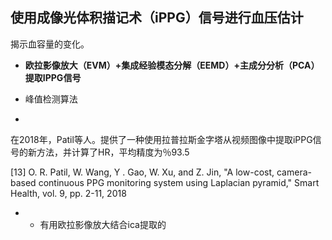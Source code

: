 ## 使用成像光体积描记术（iPPG）信号进行血压估计

揭示血容量的变化。



+ **欧拉影像放大（EVM）+集成经验模态分解（EEMD）+主成分分析（PCA）提取IPPG信号**

+ 峰值检测算法

+ 

  在2018年，Patil等人。提供了一种使用拉普拉斯金字塔从视频图像中提取iPPG信号的新方法，并计算了HR，平均精度为％93.5 

  [13] O. R. Patil, W. Wang, Y . Gao, W. Xu, and Z. Jin, "A low-cost, camera-
  based continuous PPG monitoring system using Laplacian pyramid,"
  Smart Health, vol. 9, pp. 2-11, 2018



+ 
  + 有用欧拉影像放大结合ica提取的